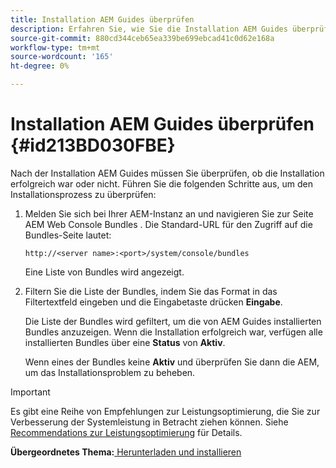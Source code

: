 ```yaml
---
title: Installation AEM Guides überprüfen
description: Erfahren Sie, wie Sie die Installation AEM Guides überprüfen
source-git-commit: 880cd344ceb65ea339be699ebcad41c0d62e168a
workflow-type: tm+mt
source-wordcount: '165'
ht-degree: 0%

---
```


# Installation AEM Guides überprüfen {#id213BD030FBE}

Nach der Installation AEM Guides müssen Sie überprüfen, ob die Installation erfolgreich war oder nicht. Führen Sie die folgenden Schritte aus, um den Installationsprozess zu überprüfen:

1. Melden Sie sich bei Ihrer AEM-Instanz an und navigieren Sie zur Seite AEM Web Console Bundles . Die Standard-URL für den Zugriff auf die Bundles-Seite lautet:

   ```http
   http://<server name>:<port>/system/console/bundles
   ```

   Eine Liste von Bundles wird angezeigt.

1. Filtern Sie die Liste der Bundles, indem Sie das Format in das Filtertextfeld eingeben und die Eingabetaste drücken **Eingabe**.

   Die Liste der Bundles wird gefiltert, um die von AEM Guides installierten Bundles anzuzeigen. Wenn die Installation erfolgreich war, verfügen alle installierten Bundles über eine **Status** von **Aktiv**.

   Wenn eines der Bundles keine **Aktiv** und überprüfen Sie dann die AEM, um das Installationsproblem zu beheben.


>[!IMPORTANT]
>
> Es gibt eine Reihe von Empfehlungen zur Leistungsoptimierung, die Sie zur Verbesserung der Systemleistung in Betracht ziehen können. Siehe [Recommendations zur Leistungsoptimierung](download-install-recommend-perf-optimiz.md#) für Details.

**Übergeordnetes Thema:**[ Herunterladen und installieren](download-install.md)
